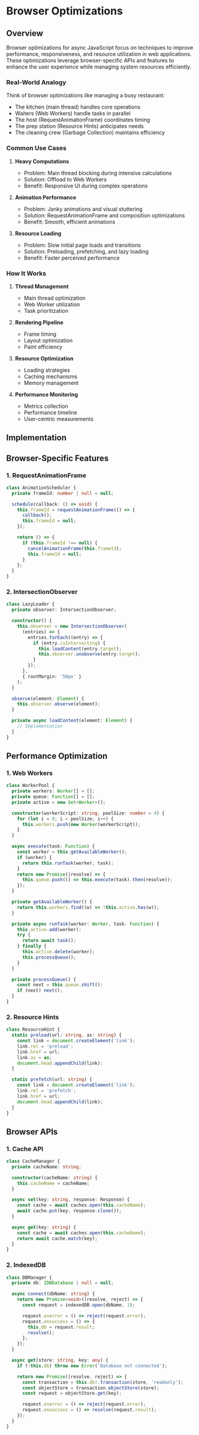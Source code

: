 # Browser Optimizations

## Overview

Browser optimizations for async JavaScript focus on techniques to improve performance, responsiveness, and resource utilization in web applications. These optimizations leverage browser-specific APIs and features to enhance the user experience while managing system resources efficiently.

### Real-World Analogy

Think of browser optimizations like managing a busy restaurant:

- The kitchen (main thread) handles core operations
- Waiters (Web Workers) handle tasks in parallel
- The host (RequestAnimationFrame) coordinates timing
- The prep station (Resource Hints) anticipates needs
- The cleaning crew (Garbage Collection) maintains efficiency

### Common Use Cases

1. **Heavy Computations**

   - Problem: Main thread blocking during intensive calculations
   - Solution: Offload to Web Workers
   - Benefit: Responsive UI during complex operations

2. **Animation Performance**

   - Problem: Janky animations and visual stuttering
   - Solution: RequestAnimationFrame and composition optimizations
   - Benefit: Smooth, efficient animations

3. **Resource Loading**
   - Problem: Slow initial page loads and transitions
   - Solution: Preloading, prefetching, and lazy loading
   - Benefit: Faster perceived performance

### How It Works

1. **Thread Management**

   - Main thread optimization
   - Web Worker utilization
   - Task prioritization

2. **Rendering Pipeline**

   - Frame timing
   - Layout optimization
   - Paint efficiency

3. **Resource Optimization**

   - Loading strategies
   - Caching mechanisms
   - Memory management

4. **Performance Monitoring**
   - Metrics collection
   - Performance timeline
   - User-centric measurements

## Implementation

## Browser-Specific Features

### 1. RequestAnimationFrame

```typescript
class AnimationScheduler {
  private frameId: number | null = null;

  schedule(callback: () => void) {
    this.frameId = requestAnimationFrame(() => {
      callback();
      this.frameId = null;
    });

    return () => {
      if (this.frameId !== null) {
        cancelAnimationFrame(this.frameId);
        this.frameId = null;
      }
    };
  }
}
```

### 2. IntersectionObserver

```typescript
class LazyLoader {
  private observer: IntersectionObserver;

  constructor() {
    this.observer = new IntersectionObserver(
      (entries) => {
        entries.forEach((entry) => {
          if (entry.isIntersecting) {
            this.loadContent(entry.target);
            this.observer.unobserve(entry.target);
          }
        });
      },
      { rootMargin: '50px' }
    );
  }

  observe(element: Element) {
    this.observer.observe(element);
  }

  private async loadContent(element: Element) {
    // Implementation
  }
}
```

## Performance Optimization

### 1. Web Workers

```typescript
class WorkerPool {
  private workers: Worker[] = [];
  private queue: Function[] = [];
  private active = new Set<Worker>();

  constructor(workerScript: string, poolSize: number = 4) {
    for (let i = 0; i < poolSize; i++) {
      this.workers.push(new Worker(workerScript));
    }
  }

  async execute(task: Function) {
    const worker = this.getAvailableWorker();
    if (worker) {
      return this.runTask(worker, task);
    }
    return new Promise((resolve) => {
      this.queue.push(() => this.execute(task).then(resolve));
    });
  }

  private getAvailableWorker() {
    return this.workers.find((w) => !this.active.has(w));
  }

  private async runTask(worker: Worker, task: Function) {
    this.active.add(worker);
    try {
      return await task();
    } finally {
      this.active.delete(worker);
      this.processQueue();
    }
  }

  private processQueue() {
    const next = this.queue.shift();
    if (next) next();
  }
}
```

### 2. Resource Hints

```typescript
class ResourceHint {
  static preload(url: string, as: string) {
    const link = document.createElement('link');
    link.rel = 'preload';
    link.href = url;
    link.as = as;
    document.head.appendChild(link);
  }

  static prefetch(url: string) {
    const link = document.createElement('link');
    link.rel = 'prefetch';
    link.href = url;
    document.head.appendChild(link);
  }
}
```

## Browser APIs

### 1. Cache API

```typescript
class CacheManager {
  private cacheName: string;

  constructor(cacheName: string) {
    this.cacheName = cacheName;
  }

  async set(key: string, response: Response) {
    const cache = await caches.open(this.cacheName);
    await cache.put(key, response.clone());
  }

  async get(key: string) {
    const cache = await caches.open(this.cacheName);
    return await cache.match(key);
  }
}
```

### 2. IndexedDB

```typescript
class DBManager {
  private db: IDBDatabase | null = null;

  async connect(dbName: string) {
    return new Promise<void>((resolve, reject) => {
      const request = indexedDB.open(dbName, 1);

      request.onerror = () => reject(request.error);
      request.onsuccess = () => {
        this.db = request.result;
        resolve();
      };
    });
  }

  async get(store: string, key: any) {
    if (!this.db) throw new Error('Database not connected');

    return new Promise((resolve, reject) => {
      const transaction = this.db!.transaction(store, 'readonly');
      const objectStore = transaction.objectStore(store);
      const request = objectStore.get(key);

      request.onerror = () => reject(request.error);
      request.onsuccess = () => resolve(request.result);
    });
  }
}
```
